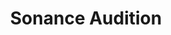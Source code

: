 ---
title: "Sonance Audition"
url: /les-sables-dolonne/sonance-audition/
shop: les appareils auditifs
---